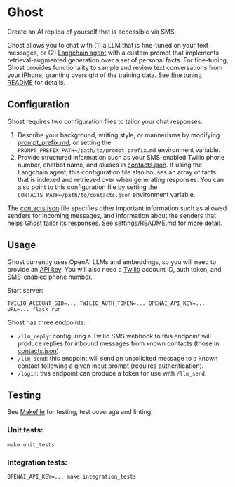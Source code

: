 # Ghost
Create an AI replica of yourself that is accessible via SMS.

Ghost allows you to chat with (1) a LLM that is fine-tuned on your text messages, or (2) [Langchain agent](https://python.langchain.com/en/latest/use_cases/personal_assistants.html) with a custom prompt that implements retrieval-augmented generation over a set of personal facts. For fine-tuning, Ghost provides functionality to sample and review text conversations from your iPhone, granting oversight of the training data. See [fine tuning README](ghost/fine_tuning/README.md) for details.

## Configuration
Ghost requires two configuration files to tailor your chat responses:
1. Describe your background, writing style, or mannerisms by modifying [prompt_prefix.md](ghost/settings/prompt_prefix.md), or setting the `PROMPT_PREFIX_PATH=/path/to/prompt_prefix.md` environment variable.
1. Provide structured information such as your SMS-enabled Twilio phone number, chatbot name, and aliases in [contacts.json](ghost/settings/contacts.json). If using the Langchain agent, this configuration file also houses an array of facts that is indexed and retrieved over when generating responses. You can also point to this configuration file by setting the `CONTACTS_PATH=/path/to/contacts.json` environment variable.

The [contacts.json](ghost/settings/contacts.json) file specifies other important information such as allowed senders for incoming messages, and information about the senders that helps Ghost tailor its responses. See [settings/README.md](ghost/settings/README.md) for more detail.

## Usage
Ghost currently uses OpenAI LLMs and embeddings, so you will need to provide an [API key](https://platform.openai.com/account/api-keys). You will also need a [Twilio](https://www.twilio.com/console) account ID, auth token, and SMS-enabled phone number.

Start server:
```
TWILIO_ACCOUNT_SID=... TWILIO_AUTH_TOKEN=... OPENAI_API_KEY=... URL=... flask run
```

Ghost has three endpoints:
* `/llm_reply`: configuring a Twilio SMS webhook to this endpoint will produce replies for inbound messages from known contacts (those in [contacts.json](ghost/settings/contacts.json)).
* `/llm_send`: this endpoint will send an unsolicited message to a known contact following a given input prompt (requires authentication).
* `/login`: this endpoint can produce a token for use with `/llm_send`.

## Testing
See [Makefile](Makefile) for testing, test coverage and linting.
### Unit tests:
```
make unit_tests
```
### Integration tests:
```
OPENAI_API_KEY=... make integration_tests
```
